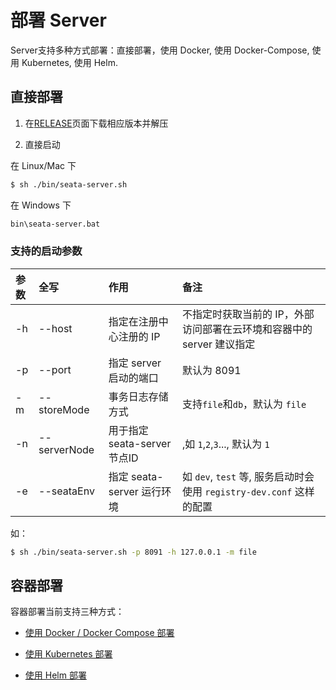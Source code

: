 # 部署 Server

Server支持多种方式部署：直接部署，使用 Docker, 使用 Docker-Compose, 使用 Kubernetes,  使用 Helm.

## 直接部署 

1. 在[RELEASE](https://github.com/seata/seata/releases)页面下载相应版本并解压 

2. 直接启动

在 Linux/Mac 下

```bash
$ sh ./bin/seata-server.sh
```

在 Windows 下

```cmd
bin\seata-server.bat
```

### 支持的启动参数

|参数|全写|作用|备注|
|:--|:--|:--|:--|
|-h|--host|指定在注册中心注册的 IP|不指定时获取当前的 IP，外部访问部署在云环境和容器中的 server 建议指定|
|-p|--port|指定 server 启动的端口|默认为 8091|
|-m|--storeMode|事务日志存储方式|支持`file`和`db`，默认为 `file`|
|-n|--serverNode|用于指定seata-server节点ID|,如 `1`,`2`,`3`..., 默认为 `1`|
|-e|--seataEnv|指定 seata-server 运行环境|如 `dev`, `test` 等, 服务启动时会使用 `registry-dev.conf` 这样的配置|

如：

```bash
$ sh ./bin/seata-server.sh -p 8091 -h 127.0.0.1 -m file
```



## 容器部署 

容器部署当前支持三种方式：

- [使用 Docker / Docker Compose 部署 ](./deploy-by-docker.md)

- [使用 Kubernetes 部署 ](./deploy-by-kubernetes.md)

- [使用 Helm 部署](./deploy-by-helm.md)
